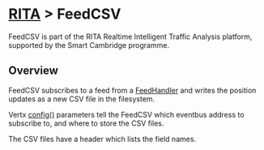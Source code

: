 # [RITA](/) &gt; FeedCSV

FeedCSV is part of the RITA Realtime Intelligent Traffic Analysis platform,
supported by the Smart Cambridge programme.

## Overview

FeedCSV subscribes to a feed from a [FeedHandler](../feedhandler) and writes the position updates
as a new CSV file in the filesystem.

Vertx [config()](http://vertx.io/blog/vert-x-application-configuration/) parameters tell the FeedCSV
which eventbus address to subscribe to, and where to store the CSV files.

The CSV files have a header which lists the field names.

